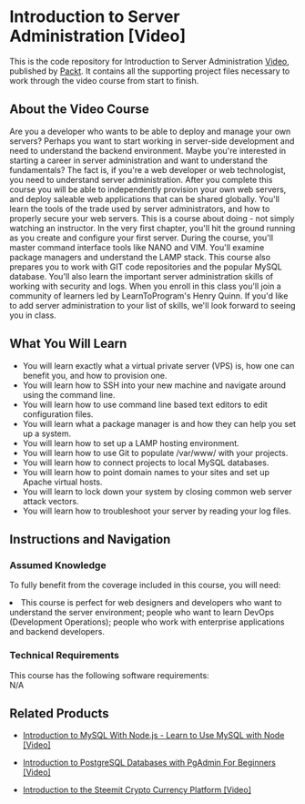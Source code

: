 


# Introduction to Server Administration [Video]
This is the code repository for Introduction to Server Administration [Video](https://www.packtpub.com/networking-and-servers/introduction-server-administration-video), published by [Packt](https://www.packtpub.com/?utm_source=github). It contains all the supporting project files necessary to work through the video course from start to finish.
## About the Video Course
Are you a developer who wants to be able to deploy and manage your own servers? Perhaps you want to start working in server-side development and need to understand the backend environment. Maybe you're interested in starting a career in server administration and want to understand the fundamentals? The fact is, if you're a web developer or web technologist, you need to understand server administration. After you complete this course you will be able to independently provision your own web servers, and deploy saleable web applications that can be shared globally. You'll learn the tools of the trade used by server administrators, and how to properly secure your web servers. This is a course about doing - not simply watching an instructor. In the very first chapter, you'll hit the ground running as you create and configure your first server. During the course, you'll master command interface tools like NANO and VIM. You'll examine package managers and understand the LAMP stack. This course also prepares you to work with GIT code repositories and the popular MySQL database. You'll also learn the important server administration skills of working with security and logs. When you enroll in this class you'll join a community of learners led by LearnToProgram's Henry Quinn. If you'd like to add server administration to your list of skills, we'll look forward to seeing you in class.



<H2>What You Will Learn</H2>
<DIV class=book-info-will-learn-text>
<UL>
<LI> You will learn exactly what a virtual private server (VPS) is, how one can benefit you, and how to provision one.</li>
<LI>You will learn how to SSH into your new machine and navigate around using the command line.</li>
<LI>You will learn how to use command line based text editors to edit configuration files.</li>
<LI>You will learn what a package manager is and how they can help you set up a system.</li>
<LI>You will learn how to set up a LAMP hosting environment.</li>
<LI>You will learn how to use Git to populate /var/www/ with your projects.</li>
<LI>You will learn how to connect projects to local MySQL databases.</li>
<LI>You will learn how to point domain names to your sites and set up Apache virtual hosts.</li>
<LI>You will learn to lock down your system by closing common web server attack vectors.</li>
<LI>You will learn how to troubleshoot your server by reading your log files.</li>
</UL></DIV>

## Instructions and Navigation
### Assumed Knowledge
To fully benefit from the coverage included in this course, you will need:<br/>
<DIV class=book-info-will-learn-text>
<LI> This course is perfect for web designers and developers who want to understand the server environment; people who want to learn DevOps (Development Operations); people who work with enterprise applications and backend developers.	</li>
<DIV>

### Technical Requirements
This course has the following software requirements:<br/>
N/A

## Related Products
* [Introduction to MySQL With Node.js - Learn to Use MySQL with Node [Video]
](https://www.packtpub.com/application-development/introduction-mysql-nodejs-learn-use-mysql-node-video)

* [Introduction to PostgreSQL Databases with PgAdmin For Beginners [Video]
]( https://www.packtpub.com/application-development/introduction-postgresql-databases-pgadmin-beginners-video)

* [Introduction to the Steemit Crypto Currency Platform [Video]
]( https://www.packtpub.com/application-development/introduction-steemit-crypto-currency-platform-video)


